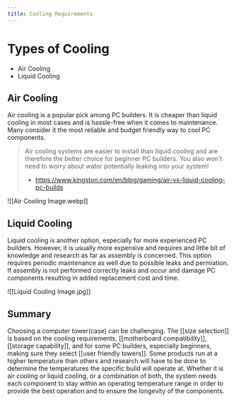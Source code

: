 ```yaml
---
title: Cooling Requirements
---
```

# Types of Cooling

* Air Cooling
* Liquid Cooling
## Air Cooling

Air cooling is a popular pick among PC builders. It is cheaper than liquid cooling in most cases and is hassle-free when it comes to maintenance. Many consider it the most reliable and budget friendly way to cool PC components.
	
> Air cooling systems are easier to install than liquid cooling and are therefore the better choice for beginner PC builders. You also won’t need to worry about water potentially leaking into your system!
> - <https://www.kingston.com/en/blog/gaming/air-vs-liquid-cooling-pc-builds>

![[Air Cooling Image.webp]]

## Liquid Cooling

Liquid cooling is another option, especially for more experienced PC builders. However, it is usually more expensive and requires and little bit of knowledge and research as far as assembly is concerned. This option requires periodic maintenance as well due to possible leaks and permiation. If assembly is not performed correctly leaks and occur and damage PC components resulting in added replacement cost and time.
	
![[Liquid Cooling Image.jpg]]

## Summary

Choosing a computer tower(case) can be challenging. The [[size selection]] is based on the cooling requirements, [[motherboard compatibility]], [[storage capability]], and for some PC builders, especially beginners, making sure they select [[user friendly towers]]. Some products run at a higher temperature than others and research will have to be done to determine the temperatures the specific build will operate at. Whether it is air cooling or liquid cooling, or a combination of both, the system needs each component to stay within an operating temperature range in order to provide the best operation and to ensure the longevity of the components. 